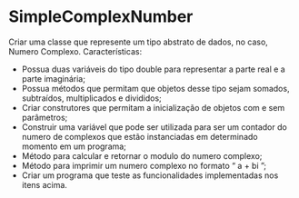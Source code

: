 # SimpleComplexNumber
Criar uma classe que represente um tipo abstrato de dados, no caso, Numero Complexo. 
Características:
  - Possua duas variáveis do tipo double para representar a parte real e a parte imaginária;
  - Possua métodos que permitam que objetos desse tipo sejam somados, subtraídos, multiplicados e divididos;
  - Criar construtores que permitam a inicialização de objetos com e sem parâmetros;
  - Construir uma variável que pode ser utilizada para ser um contador do numero de complexos que estão instanciadas em determinado momento em um programa;
  - Método para calcular e retornar o modulo do numero complexo;
  - Método para imprimir um numero complexo no formato “ a + bi ”;
  - Criar um programa que teste as funcionalidades implementadas nos itens acima.

  
